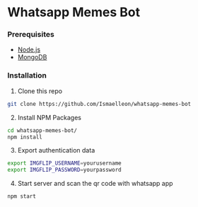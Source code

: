 # Whatsapp Memes Bot

### Prerequisites
 - [Node.js](https://nodejs.org)
 - [MongoDB](https://mongodb.com)

### Installation
1. Clone this repo
```sh
git clone https://github.com/Ismaelleon/whatsapp-memes-bot
```

2. Install NPM Packages
```sh
cd whatsapp-memes-bot/
npm install
```

3. Export authentication data
```sh
export IMGFLIP_USERNAME=yourusername
export IMGFLIP_PASSWORD=yourpassword
```

4. Start server and scan the qr code with whatsapp app
```sh
npm start
```
